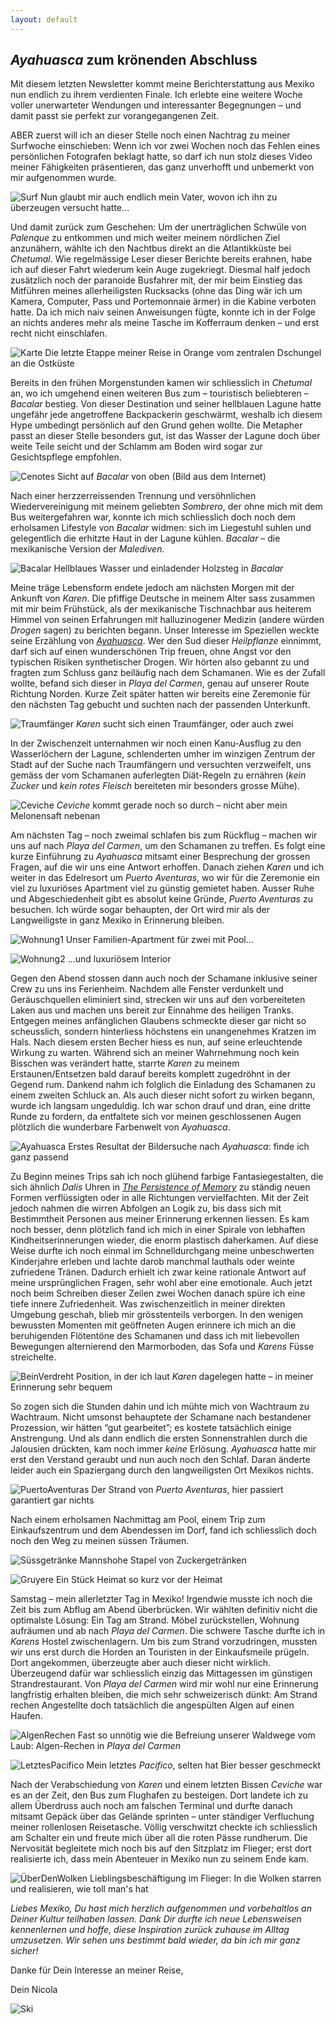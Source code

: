 ```yaml
---
layout: default
---
```

## _Ayahuasca_ zum krönenden Abschluss

Mit diesem letzten Newsletter kommt meine Berichterstattung aus Mexiko nun endlich zu ihrem verdienten Finale. Ich erlebte eine weitere Woche voller unerwarteter Wendungen und interessanter Begegnungen – und damit passt sie perfekt zur vorangegangenen Zeit.

ABER zuerst will ich an dieser Stelle noch einen Nachtrag zu meiner Surfwoche einschieben: Wenn ich vor zwei Wochen noch das Fehlen eines persönlichen Fotografen beklagt hatte, so darf ich nun stolz dieses Video meiner Fähigkeiten präsentieren, das ganz unverhofft und unbemerkt von mir aufgenommen wurde.

![Surf](./imgs/w15/me_surfing.gif)
Nun glaubt mir auch endlich mein Vater, wovon ich ihn zu überzeugen versucht hatte…

Und damit zurück zum Geschehen: Um der unerträglichen Schwüle von _Palenque_ zu entkommen und mich weiter meinem nördlichen Ziel anzunähern, wählte ich den Nachtbus direkt an die Atlantikküste bei _Chetumal_. Wie regelmässige Leser dieser Berichte bereits erahnen, habe ich auf dieser Fahrt wiederum kein Auge zugekriegt. Diesmal half jedoch zusätzlich noch der paranoide Busfahrer mit, der mir beim Einstieg das Mitführen meines allerheiligsten Rucksacks (ohne das Ding wär ich um Kamera, Computer, Pass und Portemonnaie ärmer) in die Kabine verboten hatte. Da ich mich naiv seinen Anweisungen fügte, konnte ich in der Folge an nichts anderes mehr als meine Tasche im Kofferraum denken – und erst recht nicht einschlafen.

![Karte](./imgs/w16/w_16_1.png)
Die letzte Etappe meiner Reise in Orange vom zentralen Dschungel an die Ostküste

Bereits in den frühen Morgenstunden kamen wir schliesslich in _Chetumal_ an, wo ich umgehend einen weiteren Bus zum – touristisch beliebteren – _Bacalar_ bestieg. Von dieser Destination und seiner hellblauen Lagune hatte ungefähr jede angetroffene Backpackerin geschwärmt, weshalb ich diesem Hype umbedingt persönlich auf den Grund gehen wollte. Die Metapher passt an dieser Stelle besonders gut, ist das Wasser der Lagune doch über weite Teile seicht und der Schlamm am Boden wird sogar zur Gesichtspflege empfohlen. 

![Cenotes](./imgs/w16/w_16_2.jpg)
Sicht auf _Bacalar_ von oben (Bild aus dem Internet)

Nach einer herzzerreissenden Trennung und versöhnlichen Wiedervereinigung mit meinem geliebten _Sombrero_, der ohne mich mit dem Bus weitergefahren war, konnte ich mich schliesslich doch noch dem erholsamen Lifestyle von _Bacalar_ widmen: sich im Liegestuhl suhlen und gelegentlich die erhitzte Haut in der Lagune kühlen. _Bacalar_ – die mexikanische Version der _Malediven_. 

![Bacalar](./imgs/w16/w_16_3.jpg)
Hellblaues Wasser und einladender Holzsteg in _Bacalar_

Meine träge Lebensform endete jedoch am nächsten Morgen mit der Ankunft von _Karen_. Die pfiffige Deutsche in meinem Alter sass zusammen mit mir beim Frühstück, als der mexikanische Tischnachbar aus heiterem Himmel von seinen Erfahrungen mit halluzinogener Medizin (andere würden _Drogen_ sagen) zu berichten begann. Unser Interesse im Speziellen weckte seine Erzählung von <a href="https://de.wikipedia.org/wiki/Ayahuasca">_Ayahuasca_</a>. Wer den Sud dieser _Heilpflanze_ einnimmt, darf sich auf einen wunderschönen Trip freuen, ohne Angst vor den typischen Risiken synthetischer Drogen. Wir hörten also gebannt zu und fragten zum Schluss ganz beiläufig nach dem Schamanen. Wie es der Zufall wollte, befand sich dieser in _Playa del Carmen_, genau auf unserer Route Richtung Norden. Kurze Zeit später hatten wir bereits eine Zeremonie für den nächsten Tag gebucht und suchten nach der passenden Unterkunft.

![Traumfänger](./imgs/w16/w_16_4.jpg)
_Karen_ sucht sich einen Traumfänger, oder auch zwei

In der Zwischenzeit unternahmen wir noch einen Kanu-Ausflug zu den Wasserlöchern der Lagune, schlenderten umher im winzigen Zentrum der Stadt auf der Suche nach Traumfängern und versuchten verzweifelt, uns gemäss der vom Schamanen auferlegten Diät-Regeln zu ernähren (_kein Zucker_ und _kein rotes Fleisch_ bereiteten mir besonders grosse Mühe).

![Ceviche](./imgs/w16/w_16_5.jpg)
_Ceviche_ kommt gerade noch so durch – nicht aber mein Melonensaft nebenan

Am nächsten Tag – noch zweimal schlafen bis zum Rückflug – machen wir uns auf nach _Playa del Carmen_, um den Schamanen zu treffen. Es folgt eine kurze Einführung zu _Ayahuasca_ mitsamt einer Besprechung der grossen Fragen, auf die wir uns eine Antwort erhoffen. Danach ziehen _Karen_ und ich weiter in das Edelresort um _Puerto Aventuras_, wo wir für die Zeremonie ein viel zu luxuriöses Apartment viel zu günstig gemietet haben. Ausser Ruhe und Abgeschiedenheit gibt es absolut keine Gründe, _Puerto Aventuras_ zu besuchen. Ich würde sogar behaupten, der Ort wird mir als der Langweiligste in ganz Mexiko in Erinnerung bleiben.

![Wohnung1](./imgs/w16/w_16_6.jpg)
Unser Familien-Apartment für zwei mit Pool...

![Wohnung2](./imgs/w16/w_16_7.jpg)
...und luxuriösem Interior

Gegen den Abend stossen dann auch noch der Schamane inklusive seiner Crew zu uns ins Ferienheim. Nachdem alle Fenster verdunkelt und Geräuschquellen eliminiert sind, strecken wir uns auf den vorbereiteten Laken aus und machen uns bereit zur Einnahme des heiligen Tranks. Entgegen meines anfänglichen Glaubens schmeckte dieser gar nicht so scheusslich, sondern hinterliess höchstens ein unangenehmes Kratzen im Hals. Nach diesem ersten Becher hiess es nun, auf seine erleuchtende Wirkung zu warten. Während sich an meiner Wahrnehmung noch kein Bisschen was verändert hatte, starrte _Karen_ zu meinem Erstaunen/Entsetzen bald darauf bereits komplett zugedröhnt in der Gegend rum. Dankend nahm ich folglich die Einladung des Schamanen zu einem zweiten Schluck an. Als auch dieser nicht sofort zu wirken begann, wurde ich langsam ungeduldig. Ich war schon drauf und dran, eine dritte Runde zu fordern, da entfaltete sich vor meinen geschlossenen Augen plötzlich die wunderbare Farbenwelt von _Ayahuasca_.

![Ayahuasca](./imgs/w16/w_16_8.jpg)
Erstes Resultat der Bildersuche nach _Ayahuasca_: finde ich ganz passend

Zu Beginn meines Trips sah ich noch glühend farbige Fantasiegestalten, die sich ähnlich _Dalís_ Uhren in <a href="https://ziemanng.files.wordpress.com/2014/09/the-persistence-of-memory.jpg">_The Persistence of Memory_</a> zu ständig neuen Formen verflüssigten oder in alle Richtungen vervielfachten. Mit der Zeit jedoch nahmen die wirren Abfolgen an Logik zu, bis dass sich mit Bestimmtheit Personen aus meiner Erinnerung erkennen liessen. Es kam noch besser, denn plötzlich fand ich mich in einer Spirale von lebhaften Kindheitserinnerungen wieder, die enorm plastisch daherkamen. Auf diese Weise durfte ich noch einmal im Schnelldurchgang meine unbeschwerten Kinderjahre erleben und lachte darob manchmal lauthals oder weinte zufriedene Tränen. Dadurch erhielt ich zwar keine rationale Antwort auf meine ursprünglichen Fragen, sehr wohl aber eine emotionale. Auch jetzt noch beim Schreiben dieser Zeilen zwei Wochen danach spüre ich eine tiefe innere Zufriedenheit.
Was zwischenzeitlich in meiner direkten Umgebung geschah, blieb mir grösstenteils verborgen. In den wenigen bewussten Momenten mit geöffneten Augen erinnere ich mich an die beruhigenden Flötentöne des Schamanen und dass ich mit liebevollen Bewegungen alternierend den Marmorboden, das Sofa und _Karens_ Füsse streichelte.

![BeinVerdreht](./imgs/w16/w_16_9.jpg)
Position, in der ich laut _Karen_ dagelegen hatte – in meiner Erinnerung sehr bequem

So zogen sich die Stunden dahin und ich mühte mich von Wachtraum zu Wachtraum. Nicht umsonst behauptete der Schamane nach bestandener Prozession, wir hätten “gut gearbeitet”; es kostete tatsächlich einige Anstrengung. Und als dann endlich die ersten Sonnenstrahlen durch die Jalousien drückten, kam noch immer _keine_ Erlösung. _Ayahuasca_ hatte mir erst den Verstand geraubt und nun auch noch den Schlaf. Daran änderte leider auch ein Spaziergang durch den langweiligsten Ort Mexikos nichts.

![PuertoAventuras](./imgs/w16/w_16_10.jpg)
Der Strand von _Puerto Aventuras_, hier passiert garantiert gar nichts

Nach einem erholsamen Nachmittag am Pool, einem Trip zum Einkaufszentrum und dem Abendessen im Dorf, fand ich schliesslich doch noch den Weg zu meinen süssen Träumen.

![Süssgetränke](./imgs/w16/w_16_11.jpg)
Mannshohe Stapel von Zuckergetränken

![Gruyere](./imgs/w16/w_16_12.jpg)
Ein Stück Heimat so kurz vor der Heimat

Samstag – mein allerletzter Tag in Mexiko! Irgendwie musste ich noch die Zeit bis zum Abflug am Abend überbrücken. Wir wählten definitiv nicht die optimalste Lösung: Ein Tag am Strand. Möbel zurückstellen, Wohnung aufräumen und ab nach _Playa del Carmen_. Die schwere Tasche durfte ich in _Karens_ Hostel zwischenlagern. Um bis zum Strand vorzudringen, mussten wir uns erst durch die Horden an Touristen in der Einkaufsmeile prügeln. Dort angekommen, überzeugte aber auch dieser nicht wirklich. Überzeugend dafür war schliesslich einzig das Mittagessen im günstigen Strandrestaurant.
Von _Playa del Carmen_ wird mir wohl nur eine Erinnerung langfristig erhalten bleiben, die mich sehr schweizerisch dünkt: Am Strand rechen Angestellte doch tatsächlich die angespülten Algen auf einen Haufen. 

![AlgenRechen](./imgs/w16/w_16_13.jpg)
Fast so unnötig wie die Befreiung unserer Waldwege vom Laub: Algen-Rechen in _Playa del Carmen_

![LetztesPacifico](./imgs/w16/w_16_14.jpg)
Mein letztes _Pacifico_, selten hat Bier besser geschmeckt

Nach der Verabschiedung von _Karen_ und einem letzten Bissen _Ceviche_ war es an der Zeit, den Bus zum Flughafen zu besteigen. Dort landete ich zu allem Überdruss auch noch am falschen Terminal und durfte danach mitsamt Gepäck über das Gelände sprinten – unter ständiger Verfluchung meiner rollenlosen Reisetasche. Völlig verschwitzt checkte ich schliesslich am Schalter ein und freute mich über all die roten Pässe rundherum. Die Nervosität begleitete mich noch bis auf den Sitzplatz im Flieger; erst dort realisierte ich, dass mein Abenteuer in Mexiko nun zu seinem Ende kam.

![ÜberDenWolken](./imgs/w16/w_16_15.jpg)
Lieblingsbeschäftigung im Flieger: In die Wolken starren und realisieren, wie toll man's hat

_Liebes Mexiko, Du hast mich herzlich aufgenommen und vorbehaltlos an Deiner Kultur teilhaben lassen. Dank Dir durfte ich neue Lebensweisen kennenlernen und hoffe, diese Inspiration zurück zuhause im Alltag umzusetzen. Wir sehen uns bestimmt bald wieder, da bin ich mir ganz sicher!_

Danke für Dein Interesse an meiner Reise,

Dein Nicola

![Ski](./imgs/w16/w_16_16.jpg)